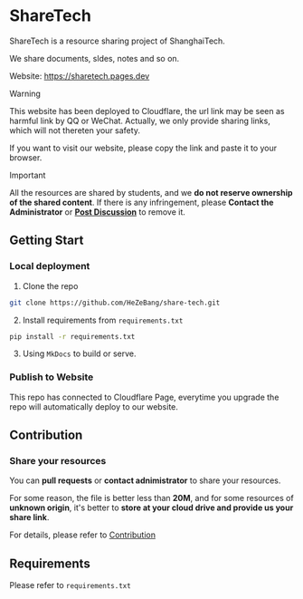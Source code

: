 # ShareTech

ShareTech is a resource sharing project of ShanghaiTech.

We share documents, sldes, notes and so on.

Website: https://sharetech.pages.dev

> [!Warning]
> 
> This website has been deployed to Cloudflare, the url link may be seen as harmful link by QQ or WeChat. Actually, we only provide sharing links, which will not thereten your safety.
> 
> If you want to visit our website, please copy the link and paste it to your browser.

> [!Important]
> 
> All the resources are shared by students, and we **do not reserve ownership of the shared content**. If there is any infringement, please **Contact the Administrator** or [**Post Discussion**](https://github.com/HeZeBang/share-tech/discussions/new/choose) to remove it.

## Getting Start

### Local deployment

1. Clone the repo
```bash
git clone https://github.com/HeZeBang/share-tech.git
```
2. Install requirements from `requirements.txt`
```bash
pip install -r requirements.txt
```
3. Using `MkDocs` to build or serve.

### Publish to Website

This repo has connected to Cloudflare Page, everytime you upgrade the repo will automatically deploy to our website.

## Contribution

### Share your resources

You can **pull requests** or **contact adnimistrator** to share your resources.

For some reason, the file is better less than **20M**, and for some resources of **unknown origin**, it's better to **store at your cloud drive and provide us your share link**.

For details, please refer to [Contribution](https://sharetech.pages.dev/%E4%BD%BF%E7%94%A8%E6%89%8B%E5%86%8C/CONTRIBUTION/)

## Requirements

Please refer to `requirements.txt`
